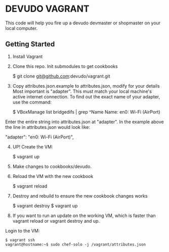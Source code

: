 DEVUDO VAGRANT
==============

This code will help you fire up a devudo devmaster or shopmaster on your local computer.


Getting Started
---------------

1. Install Vagrant
2. Clone this repo.  Init submodules to get cookbooks

    $ git clone git@github.com:devudo/vagrant.git

3. Copy attributes.json.example to attributes.json, modify for your details
  Most important is "adapter".  This must match your local machine's
  active internet connection.  To find out the exact name of your adapter,
  use the command:

    $ VBoxManage list bridgedifs | grep ^Name
    Name:            en0: Wi-Fi (AirPort)
  
  Enter the entire string into attributes.json at "adapter".
  In the example above the line in attributes.json  would look like:
  
  "adapter": "en0: Wi-Fi (AirPort)",

4. UP! Create the VM:

    $ vagrant up
  
5. Make changes to cookbooks/devudo.
6. Reload the VM with the new cookbook

    $ vagrant reload

7. Destroy and rebuild to ensure the new cookbook changes works

    $ vagrant destroy
    $ vagrant up

8. If you want to run an update on the working VM, which is faster than
  vagrant reload or vagrant destroy and up.
  
  Login to the VM:

    $ vagrant ssh
    vagrant@hostname:~$ sudo chef-solo -j /vagrant/attributes.json

